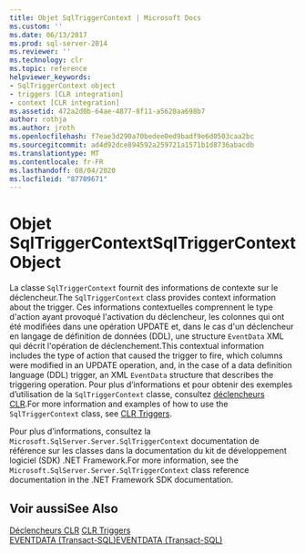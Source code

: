 ```yaml
---
title: Objet SqlTriggerContext | Microsoft Docs
ms.custom: ''
ms.date: 06/13/2017
ms.prod: sql-server-2014
ms.reviewer: ''
ms.technology: clr
ms.topic: reference
helpviewer_keywords:
- SqlTriggerContext object
- triggers [CLR integration]
- context [CLR integration]
ms.assetid: 472a2d0b-64ae-4877-8f11-a5620aa698b7
author: rothja
ms.author: jroth
ms.openlocfilehash: f7eae3d290a70bedee0ed9badf9e6d0503caa2bc
ms.sourcegitcommit: ad4d92dce894592a259721a1571b1d8736abacdb
ms.translationtype: MT
ms.contentlocale: fr-FR
ms.lasthandoff: 08/04/2020
ms.locfileid: "87709671"
---
```

# <a name="sqltriggercontext-object"></a><span data-ttu-id="eba20-102">Objet SqlTriggerContext</span><span class="sxs-lookup"><span data-stu-id="eba20-102">SqlTriggerContext Object</span></span>
  <span data-ttu-id="eba20-103">La classe `SqlTriggerContext` fournit des informations de contexte sur le déclencheur.</span><span class="sxs-lookup"><span data-stu-id="eba20-103">The `SqlTriggerContext` class provides context information about the trigger.</span></span> <span data-ttu-id="eba20-104">Ces informations contextuelles comprennent le type d'action ayant provoqué l'activation du déclencheur, les colonnes qui ont été modifiées dans une opération UPDATE et, dans le cas d'un déclencheur en langage de définition de données (DDL), une structure `EventData` XML qui décrit l'opération de déclenchement.</span><span class="sxs-lookup"><span data-stu-id="eba20-104">This contextual information includes the type of action that caused the trigger to fire, which columns were modified in an UPDATE operation, and, in the case of a data definition language (DDL) trigger, an XML `EventData` structure that describes the triggering operation.</span></span> <span data-ttu-id="eba20-105">Pour plus d’informations et pour obtenir des exemples d’utilisation de la `SqlTriggerContext` classe, consultez [déclencheurs CLR](../../database-engine/dev-guide/clr-triggers.md).</span><span class="sxs-lookup"><span data-stu-id="eba20-105">For more information and examples of how to use the `SqlTriggerContext` class, see [CLR Triggers](../../database-engine/dev-guide/clr-triggers.md).</span></span>  
  
 <span data-ttu-id="eba20-106">Pour plus d’informations, consultez la `Microsoft.SqlServer.Server.SqlTriggerContext` documentation de référence sur les classes dans la documentation du kit de développement logiciel (SDK) .NET Framework.</span><span class="sxs-lookup"><span data-stu-id="eba20-106">For more information, see the `Microsoft.SqlServer.Server.SqlTriggerContext` class reference documentation in the .NET Framework SDK documentation.</span></span>  
  
## <a name="see-also"></a><span data-ttu-id="eba20-107">Voir aussi</span><span class="sxs-lookup"><span data-stu-id="eba20-107">See Also</span></span>  
 <span data-ttu-id="eba20-108">[Déclencheurs CLR](../../database-engine/dev-guide/clr-triggers.md) </span><span class="sxs-lookup"><span data-stu-id="eba20-108">[CLR Triggers](../../database-engine/dev-guide/clr-triggers.md) </span></span>  
 [<span data-ttu-id="eba20-109">EVENTDATA &#40;Transact-SQL&#41;</span><span class="sxs-lookup"><span data-stu-id="eba20-109">EVENTDATA &#40;Transact-SQL&#41;</span></span>](/sql/t-sql/functions/eventdata-transact-sql)  
  
  
